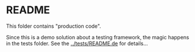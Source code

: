 # README

This folder contains "production code".

Since this is a demo solution about a testing framework, the magic happens in the tests folder. 
See the [../tests/README.de](../tests/README.md) for details...